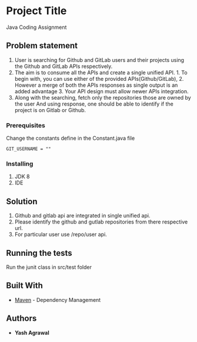 # Project Title

Java Coding Assignment

## Problem statement

  1) User is searching for Github and GitLab users and their projects using the Github and
    GitLab APIs respectively.
  2) The aim is to consume all the APIs and create a single unified API.
    1. To begin with, you can use either of the provided APIs(Github/GitLab),
    2. However a merge of both the APIs responses as single output is an added advantage
    3. Your API design must allow newer APIs integration.
  3) Along with the searching, fetch only the repositories those are owned by the user
    And using response, one should be able to identify if the project is on Gitlab or Github.


### Prerequisites

Change the constants define in the Constant.java file

```
GIT_USERNAME = ""
```

### Installing

1) JDK 8
2) IDE

## Solution

 1) Github and gitlab api are integrated in single unified api.
 2) Please identify the github and gutlab repositories from there respective url.
 3) For particular user use /repo/user api.


## Running the tests

Run the junit class in src/test folder

## Built With

* [Maven](https://maven.apache.org/) - Dependency Management

## Authors

* **Yash Agrawal** 



